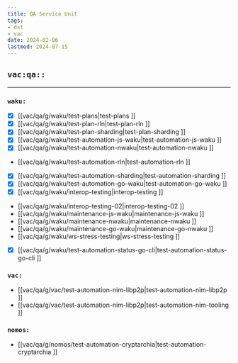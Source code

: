 ```yaml
---
title: QA Service Unit
tags:
- dst
- vac
date: 2024-02-06
lastmod: 2024-07-15
---
```


## `vac:qa::`
---

### `waku:`
* [x] [[vac/qa/g/waku/test-plans|test-plans ]]
* [x] [[vac/qa/g/waku/test-plan-rln|test-plan-rln ]]
* [x] [[vac/qa/g/waku/test-plan-sharding|test-plan-sharding ]]
* [x] [[vac/qa/g/waku/test-automation-js-waku|test-automation-js-waku ]]
* [x] [[vac/qa/g/waku/test-automation-nwaku|test-automation-nwaku ]]
* [[vac/qa/g/waku/test-automation-rln|test-automation-rln ]]
* [x] [[vac/qa/g/waku/test-automation-sharding|test-automation-sharding ]]
* [x] [[vac/qa/g/waku/test-automation-go-waku|test-automation-go-waku ]]
* [x] [[vac/qa/g/waku/interop-testing|interop-testing ]]
* [[vac/qa/g/waku/interop-testing-02|interop-testing-02 ]]
* [[vac/qa/g/waku/maintenance-js-waku|maintenance-js-waku ]]
* [[vac/qa/g/waku/maintenance-nwaku|maintenance-nwaku ]]
* [[vac/qa/g/waku/maintenance-go-waku|maintenance-go-nwaku ]]
* [[vac/qa/g/waku/ws-stress-testing|ws-stress-testing ]]
* [x] [[vac/qa/g/waku/test-automation-status-go-cli|test-automation-status-go-cli ]]

### `vac:`
* [[vac/qa/g/vac/test-automation-nim-libp2p|test-automation-nim-libp2p ]]
* [[vac/qa/g/vac/test-automation-nim-libp2p|test-automation-nim-tooling ]]

### `nomos:`
* [[vac/qa/g/nomos/test-automation-cryptarchia|test-automation-cryptarchia ]]
